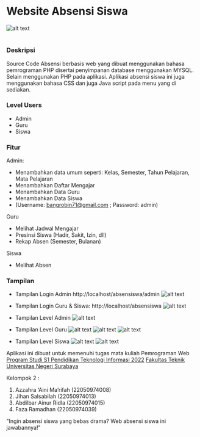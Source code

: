 # Website Absensi Siswa 
![alt text](https://github.com/AbdilbarAR/Website-Absen-Siswa/blob/main/assets/Readme%20assets/Poster.png?raw=true)

#
### Deskripsi
Source Code Absensi berbasis web yang dibuat menggunakan bahasa pemrograman PHP disertai penyimpanan database menggunakan MYSQL.
Selain menggunakan PHP pada aplikasi. Aplikasi absensi siswa ini juga menggunakan bahasa CSS dan juga Java script pada menu yang di sediakan.

### Level Users
- Admin
- Guru
- Siswa

### Fitur
Admin:
- Menambahkan data umum seperti: Kelas, Semester, Tahun Pelajaran, Mata Pelajaran
- Menambahkan Daftar Mengajar
- Menambahkan Data Guru
- Menambahkan Data Siswa
- (Username: bangrobin71@gmail.com ; Password: admin)

Guru
- Melihat Jadwal Mengajar
- Presinsi Siswa (Hadir, Sakit, Izin, dll)
- Rekap Absen (Semester, Bulanan)

Siswa
- Melihat Absen

### Tampilan
- Tampilan Login Admin
  http://localhost/absensiswa/admin
![alt text](https://github.com/AbdilbarAR/Website-Absen-Siswa/blob/main/assets/Readme%20assets/Screenshot%202024-05-06%20122854.png?raw=true)

- Tampilan Login Guru & Siswa:
  http://localhost/absensiswa
![alt text](https://github.com/AbdilbarAR/Website-Absen-Siswa/blob/main/assets/Readme%20assets/Screenshot%202024-05-06%20121000.png?raw=true)

- Tampilan Level Admin
![alt text](https://github.com/AbdilbarAR/Website-Absen-Siswa/blob/main/assets/Readme%20assets/Screenshot%202024-05-06%20123345.png?raw=true)

- Tampilan Level Guru
![alt text](https://github.com/AbdilbarAR/Website-Absen-Siswa/blob/main/assets/Readme%20assets/Screenshot%202024-05-06%20121117.png?raw=true)
![alt text](https://github.com/AbdilbarAR/Website-Absen-Siswa/blob/main/assets/Readme%20assets/Screenshot%202024-05-06%20121143.png?raw=true)
![alt text](https://github.com/AbdilbarAR/Website-Absen-Siswa/blob/main/assets/Readme%20assets/Screenshot%202024-05-06%20121416.png?raw=true)

- Tampilan Level Siswa
![alt text](https://github.com/AbdilbarAR/Website-Absen-Siswa/blob/main/assets/Readme%20assets/Screenshot%202024-05-06%20121303.png?raw=true)
![alt text](https://github.com/AbdilbarAR/Website-Absen-Siswa/blob/main/assets/Readme%20assets/Screenshot%202024-05-06%20121326.png?raw=true)

Aplikasi ini dibuat untuk memenuhi tugas mata kuliah Pemrograman Web
[Program Studi S1 Pendidikan Teknologi Informasi 2022](https://pendidikan-ti.ft.unesa.ac.id) [Fakultas Teknik](https://ft.unesa.ac.id) [Universitas Negeri Surabaya](https://www.unesa.ac.id/)

Kelompok 2 :
1. Azzahra ‘Aini Ma’rifah (22050974008)
2. Jihan Salsabilah (22050974013)
3. Abdilbar Ainur Ridla (22050974015)
4. Faza Ramadhan (22050974039)

"Ingin absensi siswa yang bebas drama? Web absensi siswa ini jawabannya!"
